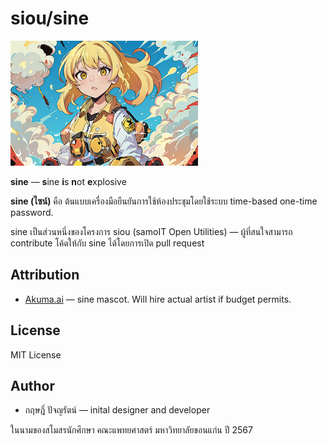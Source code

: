 # siou/sine

![](./doc/mascot-ai-1.png)

**sine** — **s**ine **i**s **n**ot **e**xplosive

**sine (ไซน์)** คือ ต้นแบบเครื่องมือยืนยันการใช้ห้องประชุมโดยใช้ระบบ time-based one-time password.

sine เป็นส่วนหนึ่งของโครงการ siou (samoIT Open Utilities) — ผู้ที่สนใจสามารถ contribute โค้ดให้กับ sine ได้โดยการเปิด pull request

## Attribution
- [Akuma.ai](https://akuma.ai/) — sine mascot. Will hire actual artist if budget permits.

## License
MIT License

## Author
- กฤษฎิ์ ปัจญรัตน์ — inital designer and developer

ในนามของสโมสรนักศึกษา คณะแพทยศาสตร์ มหาวิทยาลัยขอนแก่น ปี 2567